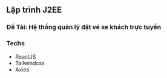 ## Lập trình J2EE

### Đề Tài: Hệ thống quản lý đặt vé xe khách trực tuyến

### Techs

- ReactJS
- Tailwindcss
- Axios
